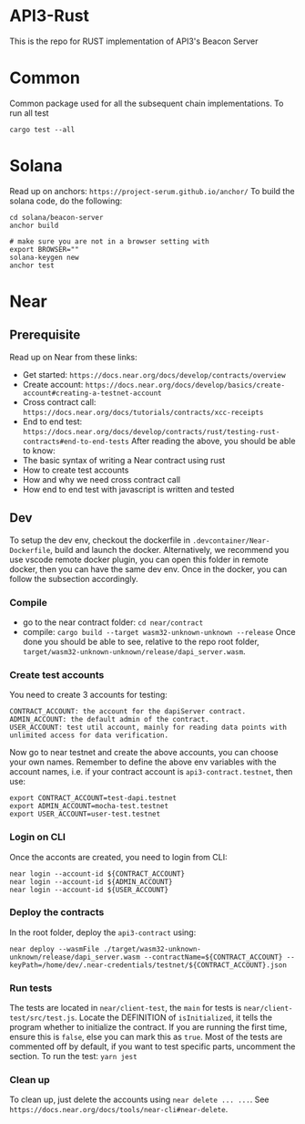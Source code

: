 # API3-Rust
This is the repo for RUST implementation of API3's Beacon Server

# Common
Common package used for all the subsequent chain implementations.
To run all test
```
cargo test --all
```

# Solana
Read up on anchors: `https://project-serum.github.io/anchor/`
To build the solana code, do the following:
```
cd solana/beacon-server
anchor build

# make sure you are not in a browser setting with 
export BROWSER=""
solana-keygen new
anchor test
```

# Near
## Prerequisite
Read up on Near from these links:
- Get started: `https://docs.near.org/docs/develop/contracts/overview`
- Create account: `https://docs.near.org/docs/develop/basics/create-account#creating-a-testnet-account`
- Cross contract call: `https://docs.near.org/docs/tutorials/contracts/xcc-receipts`
- End to end test: `https://docs.near.org/docs/develop/contracts/rust/testing-rust-contracts#end-to-end-tests`
After reading the above, you should be able to know:
- The basic syntax of writing a Near contract using rust
- How to create test accounts
- How and why we need cross contract call
- How end to end test with javascript is written and tested

## Dev
To setup the dev env, checkout the dockerfile in `.devcontainer/Near-Dockerfile`, build and launch the docker. Alternatively,
we recommend you use vscode remote docker plugin, you can open this folder in remote docker, then you can have the same dev 
env.
Once in the docker, you can follow the subsection accordingly.

### Compile
- go to the near contract folder: `cd near/contract`
- compile: `cargo build --target wasm32-unknown-unknown --release`
Once done you should be able to see, relative to the repo root folder, `target/wasm32-unknown-unknown/release/dapi_server.wasm`.

### Create test accounts
You need to create 3 accounts for testing:
```
CONTRACT_ACCOUNT: the account for the dapiServer contract.
ADMIN_ACCOUNT: the default admin of the contract.
USER_ACCOUNT: test util account, mainly for reading data points with unlimited access for data verification.
```
Now go to near testnet and create the above accounts, you can choose your own names. Remember to define the above env variables with the account 
names, i.e. if your contract account is `api3-contract.testnet`, then use:
```
export CONTRACT_ACCOUNT=test-dapi.testnet
export ADMIN_ACCOUNT=mocha-test.testnet
export USER_ACCOUNT=user-test.testnet
```


### Login on CLI
Once the acconts are created, you need to login from CLI:
```
near login --account-id ${CONTRACT_ACCOUNT}
near login --account-id ${ADMIN_ACCOUNT}
near login --account-id ${USER_ACCOUNT}
```

### Deploy the contracts
In the root folder, deploy the `api3-contract` using:
```
near deploy --wasmFile ./target/wasm32-unknown-unknown/release/dapi_server.wasm --contractName=${CONTRACT_ACCOUNT} --keyPath=/home/dev/.near-credentials/testnet/${CONTRACT_ACCOUNT}.json
```

### Run tests
The tests are located in `near/client-test`, the `main` for tests is `near/client-test/src/test.js`.
Locate the DEFINITION of `isInitialized`, it tells the program whether to initialize the contract. If you are running the first time, 
ensure this is `false`, else you can mark this as `true`.
Most of the tests are commented off by default, if you want to test specific parts, uncomment the section.
To run the test: `yarn jest`

### Clean up
To clean up, just delete the accounts using `near delete ... ...`. See `https://docs.near.org/docs/tools/near-cli#near-delete`.
